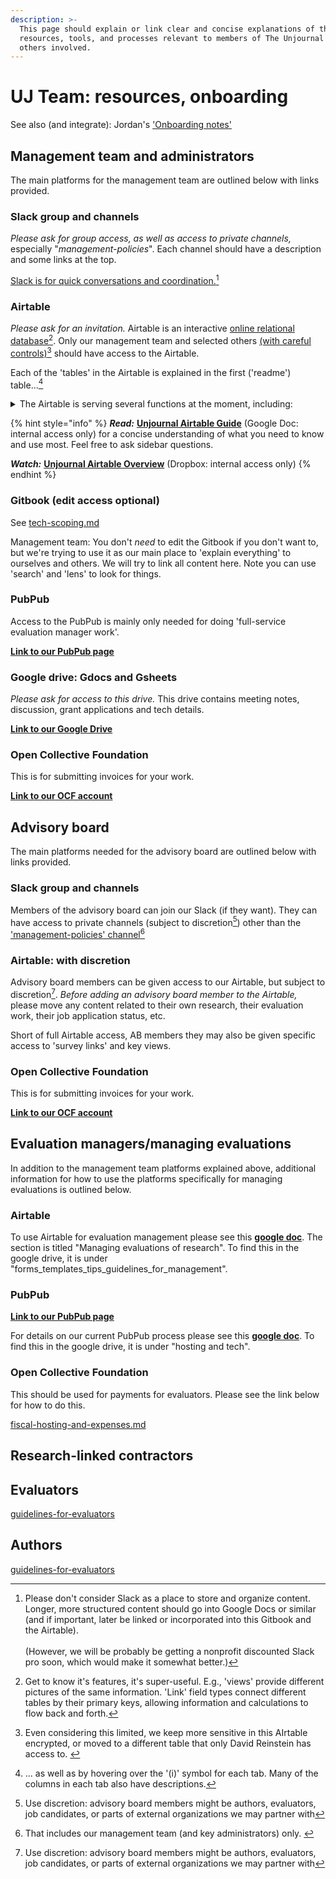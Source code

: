 ```yaml
---
description: >-
  This page should explain or link clear and concise explanations of the key
  resources, tools, and processes relevant to members of The Unjournal team, and
  others involved.
---
```


# UJ Team: resources, onboarding

See also (and integrate): Jordan's ['Onboarding notes'](https://docs.google.com/document/d/1Pw-PRvri7xdqO8HWpfCPjRDAZZhgjOlxCFZoJ3wE5IU/edit)

## Management team and administrators

The main platforms for the management team are outlined below with links provided.

### Slack group and channels

_Please ask for group access, as well as access to private channels,_ especially "_management-policies_". Each channel should have a description and some links at the top.

[Slack is for quick conversations and coordination.](#user-content-fn-1)[^1]&#x20;

### Airtable

_Please ask for an invitation._ Airtable is an interactive [online relational database](#user-content-fn-2)[^2]. Only our management team and selected others [(with careful controls)](#user-content-fn-3)[^3] should have access to the Airtable.&#x20;

Each of the 'tables' in the Airtable is explained in the first ('readme') table...[^4]&#x20;

<details>

<summary>The Airtable is serving several functions at the moment, including:</summary>

* Project management (see "broad\_goals" and "tasks" tables)

<!---->

* "CRM" & external comms (see "people-orgs", "participants\_etc", "org-link", "text\_templates", ...)

<!---->

* Editorial/evaluation management (discussed below)

<!---->

* Data storage ("output\_eval")

<!---->

* Surveys and internal discussion/consensus ("questions", "responses")

_Going forward, some of these functions may be replaced by other tools_

</details>

{% hint style="info" %}
_**Read:**_ [**Unjournal Airtable Guide**](https://docs.google.com/document/d/1GdQsfXUjtAsKiYkJ8Z59MZf-ri8\_1ytEU1Tdi8uWaV8/edit) (Google Doc: internal access only) for a concise understanding of what you need to know and use most. Feel free to ask sidebar questions.

_**Watch:**_ [**Unjournal Airtable Overview**](https://www.dropbox.com/s/1k9j2w82qshgp9m/unjournal\_airtable\_overview.mp4?dl=0) (Dropbox: internal access only)
{% endhint %}

### Gitbook (edit access optional)

See [tech-scoping.md](tech-scoping.md "mention")

Management team: You don't _need_ to edit the Gitbook if you don't want to, but we're trying to use it as our main place to 'explain everything' to ourselves and others. We will try to link all content here. Note you can use 'search' and 'lens' to look for things.

### PubPub&#x20;

Access to the PubPub is mainly only needed for doing 'full-service evaluation manager work'.

[**Link to our PubPub page**](https://unjournal.pubpub.org)

### Google drive: Gdocs and Gsheets&#x20;

_Please ask for access to this drive._ This drive contains meeting notes, discussion, grant applications and tech details.

[**Link to our Google Drive**](https://drive.google.com/drive/u/0/folders/1xcNO7r66tupRYrUGzWjTYfhpdMr1Vlyi)

### Open Collective Foundation

This is for submitting invoices for your work.

[**Link to our OCF account**](https://opencollective.com/the-unjournal)



## Advisory board

The main platforms needed for the advisory board are outlined below with links provided.

### Slack group and channels

Members of the advisory board can join our Slack (if they want). They can have access to private channels (subject to discretion[^5]) other than the ['management-policies' channel](#user-content-fn-6)[^6]

### Airtable: with discretion

Advisory board members can be given access to our Airtable, but subject to discretion[^7]. _Before adding an advisory board member to the Airtable,_ please move any content related to their own research, their evaluation work, their job application status, etc.

Short of full Airtable access, AB members they may also be given specific access to 'survey links' and key views.



### Open Collective Foundation

This is for submitting invoices for your work.

[**Link to our OCF account**](https://opencollective.com/the-unjournal)



## Evaluation managers/managing evaluations&#x20;

In addition to the management team platforms explained above, additional information for how to use the platforms specifically for managing evaluations is outlined below.

### Airtable

To use Airtable for evaluation management please see this [**google doc**](https://docs.google.com/document/d/1GdQsfXUjtAsKiYkJ8Z59MZf-ri8\_1ytEU1Tdi8uWaV8/edit#heading=h.7l9r6w4dc83p). The section is titled "Managing evaluations of research". To find this in the google drive, it is under "forms\_templates\_tips\_guidelines\_for\_management".

### PubPub&#x20;

[**Link to our PubPub page**](https://unjournal.pubpub.org)

For details on our current PubPub process please see this [**google doc**](https://docs.google.com/document/d/18Yr95JbeCrDOrn4GpYWamxj2ZcOp9Ex\_arfz-7jZnko/edit#heading=h.57ljlv1pdkue). To find this in the google drive, it is under "hosting and tech".

### Open Collective Foundation

This should be used for payments for evaluators. Please see the link below for how to do this.

[fiscal-hosting-and-expenses.md](hosting-and-platforms/fiscal-hosting-and-expenses.md "mention")



## Research-linked contractors



## Evaluators

[guidelines-for-evaluators](../policies-projects-evaluation-workflow/evaluation/guidelines-for-evaluators/ "mention")

## Authors

[guidelines-for-evaluators](../policies-projects-evaluation-workflow/evaluation/guidelines-for-evaluators/ "mention")

[^1]: Please don't consider Slack as a place to store and organize content. Longer, more structured content should go into Google Docs or similar (and if important, later be linked or incorporated into this Gitbook and the Airtable).\
    \
    (However, we will be probably be getting a nonprofit discounted Slack pro soon, which would make it somewhat better.)

[^2]: Get to know it's features, it's super-useful. E.g., 'views' provide different pictures of the same information. 'Link' field types connect different tables by their primary keys, allowing information and calculations to flow back and forth.

[^3]: Even considering this limited, we keep more sensitive in this AIrtable encrypted, or moved to a different table that only David Reinstein has access to. &#x20;

[^4]: ... as well as by hovering over the '(i)' symbol for each tab. Many of the columns in each tab also have descriptions.

[^5]: Use discretion:  advisory board members might be authors,  evaluators, job candidates, or parts of external organizations we may partner with

[^6]: That includes our management team (and key administrators) only.&#x20;

[^7]: Use discretion: advisory board members might be authors,  evaluators, job candidates, or parts of external organizations we may partner with
